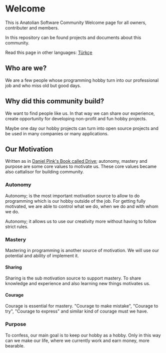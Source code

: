 # Welcome

This is Anatolian Software Community Welcome page for all owners, contributer and members.

In this repository can be found projects and documents about this community.

Read this page in other languages: [Türkçe](README.tr-tr.md)

## Who are we?

We are a few people whose programming hobby turn into our professional job and who miss old but good days.

## Why did this community build?

We want to find people like us. In that way we can share our experience, create opportunity for developing non-profit and fun hobby projects.

Maybe one day our hobby projects can turn into open source projects and be used in many companies or many applications.

## Our Motivation

Written as in [Daniel Pink's Book called Drive](https://www.youtube.com/watch?v=rrkrvAUbU9Y); autonomy, mastery and purpose are some core values to motivate us. These core values became also cattalisor for building community.

### Autonomy

Autonomy; is the most important motivation source to allow to do programming which is our hobby outside of the job. For getting fully motivated, we are able to control what we do, when we do and with whom we do.

Autonomy;  it allows us to use our creativity more without having to follow strict rules.

### Mastery

Mastering in programming is another source of motivation. We will use our potential and ability of implement it.

#### Sharing

Sharing is the sub motivation source to support mastery. To share knowledge and experience and also learning new things motivates us. 

#### Courage

Courage is essential for mastery. "Courage to make mistake", "Courage to try", "Courage to express" and similar kind of courage must we have.

### Purpose

To confess, our main goal is to keep our hobby as a hobby.  Only in this way can we make our life, where we currently work and earn money, more bearable.
